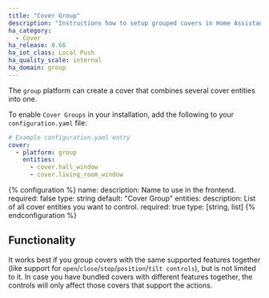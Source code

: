 ```yaml
---
title: "Cover Group"
description: "Instructions how to setup grouped covers in Home Assistant."
ha_category:
  - Cover
ha_release: 0.66
ha_iot_class: Local Push
ha_quality_scale: internal
ha_domain: group
---
```


The `group` platform can create a cover that combines several cover entities into one.

To enable `Cover Groups` in your installation, add the following to your `configuration.yaml` file:

```yaml
# Example configuration.yaml entry
cover:
  - platform: group
    entities:
      - cover.hall_window
      - cover.living_room_window
```

{% configuration %}
  name:
    description: Name to use in the frontend.
    required: false
    type: string
    default: "Cover Group"
  entities:
    description: List of all cover entities you want to control.
    required: true
    type: [string, list]
{% endconfiguration %}

## Functionality

It works best if you group covers with the same supported features together (like support for `open`/`close`/`stop`/`position`/`tilt controls`), but is not limited to it. In case you have bundled covers with different features together, the controls will only affect those covers that support the actions.
